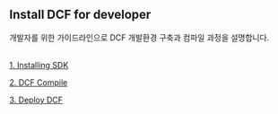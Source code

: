 ## Install DCF for developer

개발자를 위한 가이드라인으로 DCF 개발환경 구축과 컴파일 과정을 설명합니다.  

​    
[1. Installing SDK](Installing_SDK.md )

[2. DCF Compile](Compile_DCF.md )

[3. Deploy DCF](Deploy_DCF.md )


